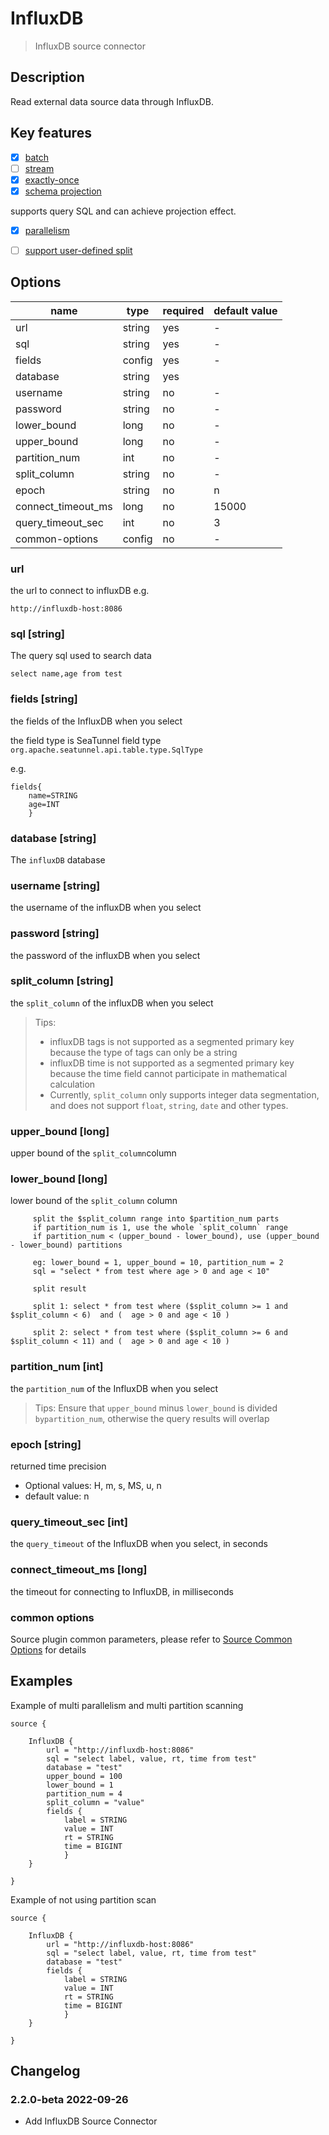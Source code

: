 # InfluxDB

> InfluxDB source connector

## Description

Read external data source data through InfluxDB.

## Key features

- [x] [batch](../../concept/connector-v2-features.md)
- [ ] [stream](../../concept/connector-v2-features.md)
- [x] [exactly-once](../../concept/connector-v2-features.md)
- [x] [schema projection](../../concept/connector-v2-features.md)

supports query SQL and can achieve projection effect.

- [x] [parallelism](../../concept/connector-v2-features.md)
- [ ] [support user-defined split](../../concept/connector-v2-features.md)


## Options

| name               | type   | required | default value |
|--------------------|--------|----------|---------------|
| url                | string | yes      | -             |
| sql                | string | yes      | -             |
| fields             | config | yes      | -             |
| database           | string | yes      |               |
| username           | string | no       | -             |
| password           | string | no       | -             |
| lower_bound        | long   | no       | -             |
| upper_bound        | long   | no       | -             |
| partition_num      | int    | no       | -             |
| split_column       | string | no       | -             |
| epoch              | string | no       | n             |
| connect_timeout_ms | long   | no       | 15000         |
| query_timeout_sec  | int    | no       | 3             |
| common-options     | config | no       | -             |

### url
the url to connect to influxDB e.g.
``` 
http://influxdb-host:8086
```

### sql [string]
The query sql used to search data

```
select name,age from test
```

### fields [string]

the fields of the InfluxDB when you select

the field type is SeaTunnel field type `org.apache.seatunnel.api.table.type.SqlType`

e.g.

```
fields{
    name=STRING
    age=INT
    }
```

### database [string]

The `influxDB` database

### username [string]

the username of the influxDB when you select

### password [string]

the password of the influxDB when you select

### split_column [string]

the `split_column` of the influxDB when you select

> Tips:
> - influxDB tags is not supported as a segmented primary key because the type of tags can only be a string
> - influxDB time is not supported as a segmented primary key because the time field cannot participate in mathematical calculation
> - Currently, `split_column` only supports integer data segmentation, and does not support `float`, `string`, `date` and other types.

### upper_bound [long]

upper bound of the `split_column`column

### lower_bound [long]

lower bound of the `split_column` column

```
     split the $split_column range into $partition_num parts
     if partition_num is 1, use the whole `split_column` range
     if partition_num < (upper_bound - lower_bound), use (upper_bound - lower_bound) partitions
     
     eg: lower_bound = 1, upper_bound = 10, partition_num = 2
     sql = "select * from test where age > 0 and age < 10"
     
     split result

     split 1: select * from test where ($split_column >= 1 and $split_column < 6)  and (  age > 0 and age < 10 )
     
     split 2: select * from test where ($split_column >= 6 and $split_column < 11) and (  age > 0 and age < 10 )

```

### partition_num [int]

the `partition_num` of the InfluxDB when you select
> Tips: Ensure that `upper_bound` minus `lower_bound` is divided `bypartition_num`, otherwise the query results will overlap

### epoch [string]

returned time precision
- Optional values: H, m, s, MS, u, n
- default value: n

### query_timeout_sec [int]

the `query_timeout` of the InfluxDB when you select, in seconds

### connect_timeout_ms [long]

the timeout for connecting to InfluxDB, in milliseconds

### common options

Source plugin common parameters, please refer to [Source Common Options](common-options.md) for details

## Examples
Example of multi parallelism and multi partition scanning 
```hocon
source {

    InfluxDB {
        url = "http://influxdb-host:8086"
        sql = "select label, value, rt, time from test"
        database = "test"
        upper_bound = 100
        lower_bound = 1
        partition_num = 4
        split_column = "value"
        fields {
            label = STRING
            value = INT
            rt = STRING
            time = BIGINT
            }
    }

}

```
Example of not using partition scan 
```hocon
source {

    InfluxDB {
        url = "http://influxdb-host:8086"
        sql = "select label, value, rt, time from test"
        database = "test"
        fields {
            label = STRING
            value = INT
            rt = STRING
            time = BIGINT
            }
    }

}
```

## Changelog

### 2.2.0-beta 2022-09-26

- Add InfluxDB Source Connector
